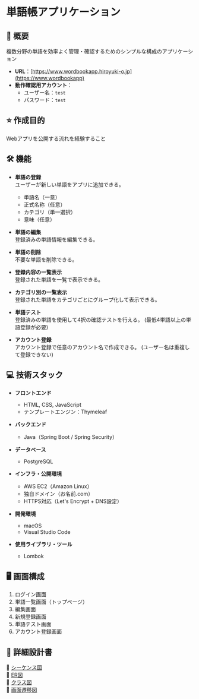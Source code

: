 # 単語帳アプリケーション

## 📄 概要

複数分野の単語を効率よく管理・確認するためのシンプルな構成のアプリケーション
- **URL**：[https://www.wordbookapp.hiroyuki-o.jp](https://www.wordbookapp)
- **動作確認用アカウント**：
  - ユーザー名：`test`
  - パスワード：`test`

## ⭐️ 作成目的

Webアプリを公開する流れを経験すること

## 🛠️ 機能

- **単語の登録**  
  ユーザーが新しい単語をアプリに追加できる。
  - 単語名（一意）
  - 正式名称（任意）
  - カテゴリ（単一選択）
  - 意味（任意）

- **単語の編集**  
  登録済みの単語情報を編集できる。

- **単語の削除**  
  不要な単語を削除できる。

- **登録内容の一覧表示**  
  登録された単語を一覧で表示できる。

- **カテゴリ別の一覧表示**  
  登録された単語をカテゴリごとにグループ化して表示できる。
  
- **単語テスト**  
 登録済みの単語を使用して4択の確認テストを行える。
 (最低4単語以上の単語登録が必要)

- **アカウント登録**  
 アカウント登録で任意のアカウント名で作成できる。
 (ユーザー名は重複して登録できない)

## 💻 技術スタック

- **フロントエンド**  
  - HTML, CSS, JavaScript  
  - テンプレートエンジン：Thymeleaf  

- **バックエンド**  
  - Java（Spring Boot / Spring Security）  

- **データベース**  
  - PostgreSQL  

- **インフラ・公開環境**  
  - AWS EC2（Amazon Linux）  
  - 独自ドメイン（お名前.com）  
  - HTTPS対応（Let's Encrypt + DNS設定）  

- **開発環境**  
  - macOS  
  - Visual Studio Code  

- **使用ライブラリ・ツール**  
  - Lombok  

## 🖥️ 画面構成

1. ログイン画面
2. 単語一覧画面（トップページ）
3. 編集画面
4. 新規登録画面
5. 単語テスト画面
6. アカウント登録画面
   
## 📘 詳細設計書

🔗 [シーケンス図](https://github.com/1996OH/WordBook/tree/main/WordBook/docs/%E3%82%B7%E3%83%BC%E3%82%B1%E3%83%B3%E3%82%B9%E5%9B%B3)  
🔗 [ER図](https://github.com/1996OH/WordBook/blob/main/WordBook/docs/ER%E5%9B%B3.md)  
🔗 [クラス図](https://github.com/1996OH/WordBook/blob/main/WordBook/docs/%E3%82%AF%E3%83%A9%E3%82%B9%E5%9B%B3.md)  
🔗 [画面遷移図](https://github.com/1996OH/WordBook/blob/main/WordBook/docs/%E7%94%BB%E9%9D%A2%E9%81%B7%E7%A7%BB%E5%9B%B3.md)  
